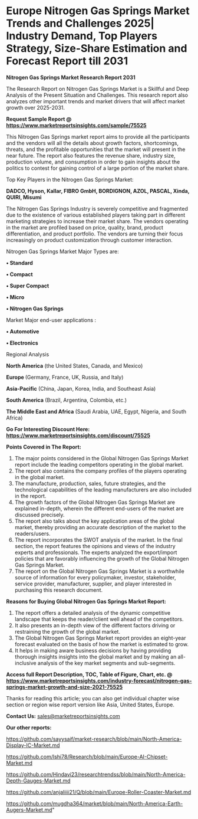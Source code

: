   # Europe Nitrogen Gas Springs Market Trends and Challenges 2025| Industry Demand, Top Players Strategy, Size-Share Estimation and Forecast Report till 2031

<strong>Nitrogen Gas Springs Market Research Report 2031</strong>

The Research Report on Nitrogen Gas Springs Market is a Skillful and Deep Analysis of the Present Situation and Challenges. This research report also analyzes other important trends and market drivers that will affect market growth over 2025-2031.

<strong>Request Sample Report @ <a href=https://www.marketreportsinsights.com/sample/75525>https://www.marketreportsinsights.com/sample/75525</a></strong>

This Nitrogen Gas Springs market report aims to provide all the participants and the vendors will all the details about growth factors, shortcomings, threats, and the profitable opportunities that the market will present in the near future. The report also features the revenue share, industry size, production volume, and consumption in order to gain insights about the politics to contest for gaining control of a large portion of the market share.

Top Key Players in the Nitrogen Gas Springs Market:

<strong>DADCO, Hyson, Kallar, FIBRO GmbH, BORDIGNON, AZOL, PASCAL, Xinda, QUIRI, Misumi</strong>

The Nitrogen Gas Springs Industry is severely competitive and fragmented due to the existence of various established players taking part in different marketing strategies to increase their market share. The vendors operating in the market are profiled based on price, quality, brand, product differentiation, and product portfolio. The vendors are turning their focus increasingly on product customization through customer interaction.

Nitrogen Gas Springs Market Major Types are:

<strong>• Standard

• Compact

• Super Compact

• Micro

• Nitrogen Gas Springs</strong>

Market Major end-user applications :

<strong>• Automotive

• Electronics</strong>

Regional Analysis

</u><strong><b>North America</b></strong> (the United States, Canada, and Mexico)

<strong><b>Europe </b></strong>(Germany, France, UK, Russia, and Italy)

<strong><b>Asia-Pacific</b></strong> (China, Japan, Korea, India, and Southeast Asia)

<strong><b>South America</b></strong> (Brazil, Argentina, Colombia, etc.)

<strong><b>The Middle East and Africa</b></strong> (Saudi Arabia, UAE, Egypt, Nigeria, and South Africa)

<strong>Go For Interesting Discount Here: <a href=https://www.marketreportsinsights.com/discount/75525>https://www.marketreportsinsights.com/discount/75525</a></strong>

<strong>Points Covered in The Report:</strong>
<ol>
  <li>The major points considered in the Global Nitrogen Gas Springs Market report include the leading competitors operating in the global market.</li>
  <li>The report also contains the company profiles of the players operating in the global market.</li>
  <li>The manufacture, production, sales, future strategies, and the technological capabilities of the leading manufacturers are also included in the report.</li>
  <li>The growth factors of the Global Nitrogen Gas Springs Market are explained in-depth, wherein the different end-users of the market are discussed precisely.</li>
  <li>The report also talks about the key application areas of the global market, thereby providing an accurate description of the market to the readers/users.</li>
  <li>The report incorporates the SWOT analysis of the market. In the final section, the report features the opinions and views of the industry experts and professionals. The experts analyzed the export/import policies that are favorably influencing the growth of the Global Nitrogen Gas Springs Market.</li>
  <li>The report on the Global Nitrogen Gas Springs Market is a worthwhile source of information for every policymaker, investor, stakeholder, service provider, manufacturer, supplier, and player interested in purchasing this research document.</li>
</ol>
<strong>Reasons for Buying Global Nitrogen Gas Springs Market Report:</strong>

<ol>
  <li>The report offers a detailed analysis of the dynamic competitive landscape that keeps the reader/client well ahead of the competitors.</li>
  <li>It also presents an in-depth view of the different factors driving or restraining the growth of the global market.</li>
  <li>The Global Nitrogen Gas Springs Market report provides an eight-year forecast evaluated on the basis of how the market is estimated to grow.</li>
  <li>It helps in making aware business decisions by having providing thorough insights insights into the global market and by making an all-inclusive analysis of the key market segments and sub-segments.</li>
</ol>
<strong>Access full Report Description, TOC, Table of Figure, Chart, etc. @ <a href=https://www.marketreportsinsights.com/industry-forecast/nitrogen-gas-springs-market-growth-and-size-2021-75525>https://www.marketreportsinsights.com/industry-forecast/nitrogen-gas-springs-market-growth-and-size-2021-75525</a></strong>


Thanks for reading this article; you can also get individual chapter wise section or region wise report version like Asia, United States, Europe.

<strong>Contact Us:</strong>
sales@marketreportsinsights.com

<strong>Our other reports:</strong>

<a href=https://github.com/sayysaif/market-research/blob/main/North-America-Display-IC-Market.md>https://github.com/sayysaif/market-research/blob/main/North-America-Display-IC-Market.md</a>

<a href=https://github.com/Ishi78/Research/blob/main/Europe-AI-Chipset-Market.md>https://github.com/Ishi78/Research/blob/main/Europe-AI-Chipset-Market.md</a>

<a href=https://github.com/Hindavi23/researchtrendss/blob/main/North-America-Depth-Gauges-Market.md>https://github.com/Hindavi23/researchtrendss/blob/main/North-America-Depth-Gauges-Market.md</a>

<a href=https://github.com/anjaliiii21/Q/blob/main/Europe-Roller-Coaster-Market.md>https://github.com/anjaliiii21/Q/blob/main/Europe-Roller-Coaster-Market.md</a>

<a href=https://github.com/mugdha364/market/blob/main/North-America-Earth-Augers-Market.md>https://github.com/mugdha364/market/blob/main/North-America-Earth-Augers-Market.md</a>"
